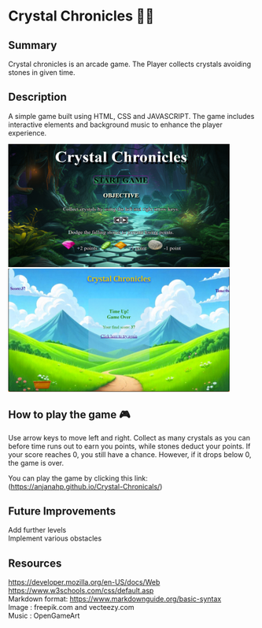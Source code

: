 # Crystal Chronicles   💎🔶

## Summary
Crystal chronicles is an arcade game. The Player collects crystals avoiding stones in given time.

## Description
A simple game built using HTML, CSS and JAVASCRIPT. The game includes interactive elements and background music to enhance the player experience.  

<img src="./images/firstPage.png" width="450" height="250"><img src="./images/endpage.png" width="450" height="250">

## How to play the game 🎮
Use arrow keys to move left and right. Collect as many crystals as you can before time runs out to earn you points, while stones deduct your points. If your score reaches 0, you still have a chance. However, if it drops below 0, the game is over.

You can play the game by clicking this link:
(https://anjanahp.github.io/Crystal-Chronicals/)

## Future Improvements 
Add further levels    
Implement various obstacles

## Resources

https://developer.mozilla.org/en-US/docs/Web   
https://www.w3schools.com/css/default.asp   
Markdown format: https://www.markdownguide.org/basic-syntax   
Image : freepik.com and vecteezy.com   
Music : OpenGameArt
